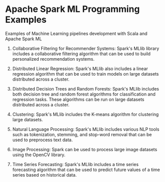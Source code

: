 # Apache Spark ML Programming Examples
Examples of Machine Learning pipelines development with Scala and Apache Spark ML

1. Collaborative Filtering for Recommender Systems: Spark's MLlib library includes a collaborative filtering algorithm that can be used to build personalized recommendation systems.

2. Distributed Linear Regression: Spark's MLlib also includes a linear regression algorithm that can be used to train models on large datasets distributed across a cluster.

3. Distributed Decision Trees and Random Forests: Spark's MLlib includes both decision tree and random forest algorithms for classification and regression tasks. These algorithms can be run on large datasets distributed across a cluster.

4. Clustering: Spark's MLlib includes the K-means algorithm for clustering large datasets.

5. Natural Language Processing: Spark's MLlib includes various NLP tools such as tokenization, stemming, and stop-word removal that can be used to preprocess text data.

6. Image Processing: Spark can be used to process large image datasets using the OpenCV library.

7. Time Series Forecasting: Spark's MLlib includes a time series forecasting algorithm that can be used to predict future values of a time series based on historical data.
